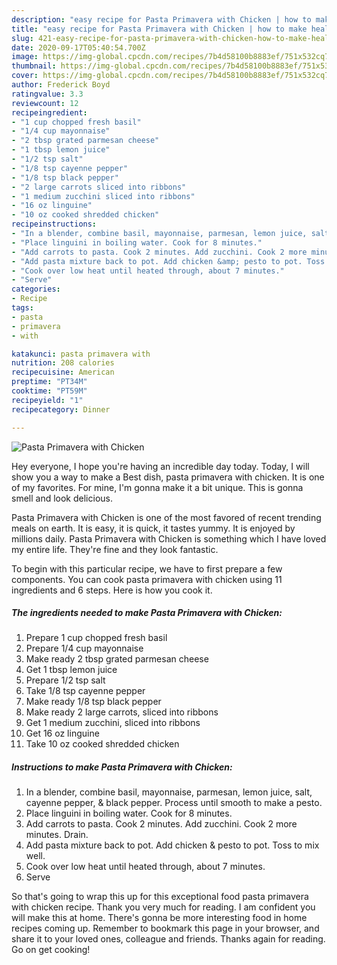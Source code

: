 ```yaml
---
description: "easy recipe for Pasta Primavera with Chicken | how to make healthy Pasta Primavera with Chicken"
title: "easy recipe for Pasta Primavera with Chicken | how to make healthy Pasta Primavera with Chicken"
slug: 421-easy-recipe-for-pasta-primavera-with-chicken-how-to-make-healthy-pasta-primavera-with-chicken
date: 2020-09-17T05:40:54.700Z
image: https://img-global.cpcdn.com/recipes/7b4d58100b8883ef/751x532cq70/pasta-primavera-with-chicken-recipe-main-photo.jpg
thumbnail: https://img-global.cpcdn.com/recipes/7b4d58100b8883ef/751x532cq70/pasta-primavera-with-chicken-recipe-main-photo.jpg
cover: https://img-global.cpcdn.com/recipes/7b4d58100b8883ef/751x532cq70/pasta-primavera-with-chicken-recipe-main-photo.jpg
author: Frederick Boyd
ratingvalue: 3.3
reviewcount: 12
recipeingredient:
- "1 cup chopped fresh basil"
- "1/4 cup mayonnaise"
- "2 tbsp grated parmesan cheese"
- "1 tbsp lemon juice"
- "1/2 tsp salt"
- "1/8 tsp cayenne pepper"
- "1/8 tsp black pepper"
- "2 large carrots sliced into ribbons"
- "1 medium zucchini sliced into ribbons"
- "16 oz linguine"
- "10 oz cooked shredded chicken"
recipeinstructions:
- "In a blender, combine basil, mayonnaise, parmesan, lemon juice, salt, cayenne pepper, &amp; black pepper. Process until smooth to make a pesto."
- "Place linguini in boiling water. Cook for 8 minutes."
- "Add carrots to pasta. Cook 2 minutes. Add zucchini. Cook 2 more minutes. Drain."
- "Add pasta mixture back to pot. Add chicken &amp; pesto to pot. Toss to mix well."
- "Cook over low heat until heated through, about 7 minutes."
- "Serve"
categories:
- Recipe
tags:
- pasta
- primavera
- with

katakunci: pasta primavera with 
nutrition: 208 calories
recipecuisine: American
preptime: "PT34M"
cooktime: "PT59M"
recipeyield: "1"
recipecategory: Dinner

---
```



![Pasta Primavera with Chicken](https://img-global.cpcdn.com/recipes/7b4d58100b8883ef/751x532cq70/pasta-primavera-with-chicken-recipe-main-photo.jpg)

Hey everyone, I hope you're having an incredible day today. Today, I will show you a way to make a Best dish, pasta primavera with chicken. It is one of my favorites. For mine, I'm gonna make it a bit unique. This is gonna smell and look delicious.



Pasta Primavera with Chicken is one of the most favored of recent trending meals on earth. It is easy, it is quick, it tastes yummy. It is enjoyed by millions daily. Pasta Primavera with Chicken is something which I have loved my entire life. They're fine and they look fantastic.


To begin with this particular recipe, we have to first prepare a few components. You can cook pasta primavera with chicken using 11 ingredients and 6 steps. Here is how you cook it.

<!--inarticleads1-->

##### The ingredients needed to make Pasta Primavera with Chicken:

1. Prepare 1 cup chopped fresh basil
1. Prepare 1/4 cup mayonnaise
1. Make ready 2 tbsp grated parmesan cheese
1. Get 1 tbsp lemon juice
1. Prepare 1/2 tsp salt
1. Take 1/8 tsp cayenne pepper
1. Make ready 1/8 tsp black pepper
1. Make ready 2 large carrots, sliced into ribbons
1. Get 1 medium zucchini, sliced into ribbons
1. Get 16 oz linguine
1. Take 10 oz cooked shredded chicken




<!--inarticleads2-->

##### Instructions to make Pasta Primavera with Chicken:

1. In a blender, combine basil, mayonnaise, parmesan, lemon juice, salt, cayenne pepper, &amp; black pepper. Process until smooth to make a pesto.
1. Place linguini in boiling water. Cook for 8 minutes.
1. Add carrots to pasta. Cook 2 minutes. Add zucchini. Cook 2 more minutes. Drain.
1. Add pasta mixture back to pot. Add chicken &amp; pesto to pot. Toss to mix well.
1. Cook over low heat until heated through, about 7 minutes.
1. Serve




So that's going to wrap this up for this exceptional food pasta primavera with chicken recipe. Thank you very much for reading. I am confident you will make this at home. There's gonna be more interesting food in home recipes coming up. Remember to bookmark this page in your browser, and share it to your loved ones, colleague and friends. Thanks again for reading. Go on get cooking!
